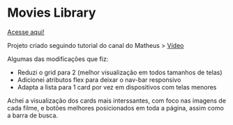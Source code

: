 # Movies Library
[Acesse aqui!](https://movies-library-mocha.vercel.app/ "Acesse aqui!")

Projeto criado seguindo tutorial do canal do Matheus > [Vídeo](https://www.youtube.com/watch?v=XqxUHVVO7-U "Vídeo")

Algumas das modificações que fiz:
- Reduzi o grid para 2 (melhor visualização em todos tamanhos de telas)
- Adicionei atributos flex para deixar o nav-bar responsivo
- Adapta a lista para 1 card por vez em dispositivos com telas menores

Achei a visualização dos cards mais interssantes, com foco nas imagens de cada filme, e botões melhores posicionados em toda a página, assim como a barra de busca.
